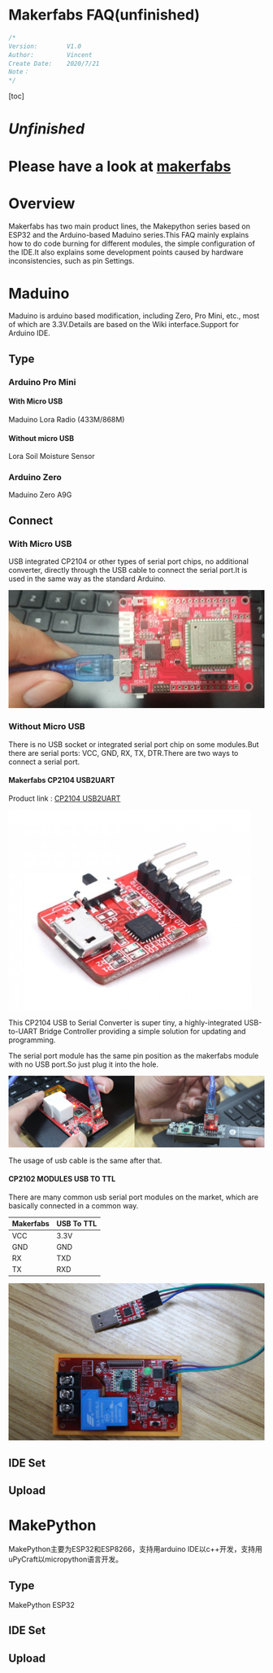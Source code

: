 # Makerfabs FAQ(unfinished)

```c++
/*
Version:		V1.0
Author:			Vincent
Create Date:	2020/7/21
Note：
*/
```

[toc]

# *Unfinished*

# Please have a look at [makerfabs](https://www.makerfabs.com/wiki/index.php?title=Main_Page)



# Overview

Makerfabs has two main product lines, the Makepython series based on ESP32 and the Arduino-based Maduino series.This FAQ mainly explains how to do code burning for different modules, the simple configuration of the IDE.It also explains some development points caused by hardware inconsistencies, such as pin Settings.



# Maduino

Maduino is arduino based modification, including Zero, Pro Mini, etc., most of which are 3.3V.Details are based on the Wiki interface.Support for Arduino IDE.

## Type

### Arduino Pro Mini

#### With Micro USB

Maduino Lora Radio (433M/868M)





#### Without micro USB

Lora Soil Moisture Sensor



### Arduino Zero

Maduino Zero A9G



## Connect

### With Micro USB

USB integrated CP2104 or other types of serial port chips, no additional converter, directly through the USB cable to connect the serial port.It is used in the same way as the standard Arduino.

![usb](md_pic/usb.png)

### Without Micro USB

There is no USB socket or integrated serial port chip on some modules.But there are serial ports: VCC, GND, RX, TX, DTR.There are two ways to connect a serial port.

#### Makerfabs CP2104 USB2UART

Product link : [CP2104 USB2UART](https://www.makerfabs.com/cp2104-usb-to-serial-converter.html)

![cp2104](md_pic/cp2104.png)

This CP2104 USB to Serial Converter is super tiny, a highly-integrated USB-to-UART Bridge Controller providing a simple solution for updating and programming.

The serial port module has the same pin position as the makerfabs module with no USB port.So just plug it into the hole.

![cp2104](md_pic/cp2104-2.png)

The usage of usb cable is the same after that.

#### CP2102 MODULES USB TO TTL

There are many common usb serial port modules on the market, which are basically connected in a common way.

| Makerfabs | USB To TTL |
| --------- | ---------- |
| VCC       | 3.3V       |
| GND       | GND        |
| RX        | TXD        |
| TX        | RXD        |

![ttl](md_pic/ttl.png)



## IDE Set





## Upload







# MakePython

MakePython主要为ESP32和ESP8266，支持用arduino IDE以c++开发，支持用 uPyCraft以micropython语言开发。



## Type

MakePython ESP32







## IDE Set





## Upload